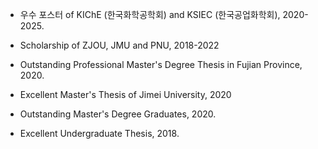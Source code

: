 
- 우수 포스터 of KIChE (한국화학공학회) and KSIEC (한국공업화학회), 2020-2025.

- Scholarship of ZJOU, JMU and PNU, 2018-2022

- Outstanding Professional Master's Degree Thesis in Fujian Province, 2020.

- Excellent Master's Thesis of Jimei University, 2020

- Outstanding Master's Degree Graduates, 2020.

- Excellent Undergraduate Thesis, 2018.